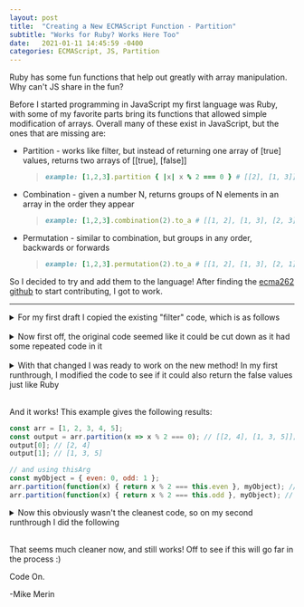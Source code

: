```yaml
---
layout: post
title:  "Creating a New ECMAScript Function - Partition"
subtitle: "Works for Ruby? Works Here Too"
date:   2021-01-11 14:45:59 -0400
categories: ECMAScript, JS, Partition
---
```

Ruby has some fun functions that help out greatly with array manipulation. Why can't JS share in the fun?
<!--more-->
Before I started programming in JavaScript my first language was Ruby, with some of my favorite parts bring its functions that allowed simple modification of arrays. Overall many of these exist in JavaScript, but the ones that are missing are:

* Partition - works like filter, but instead of returning one array of [true] values, returns two arrays of [[true], [false]]

    > ```ruby
    > example: [1,2,3].partition { |x| x % 2 === 0 } # [[2], [1, 3]]
    > ```

* Combination - given a number N, returns groups of N elements in an array in the order they appear

    > ```ruby
    > example: [1,2,3].combination(2).to_a # [[1, 2], [1, 3], [2, 3]]
    > ```

* Permutation - similar to combination, but groups in any order, backwards or forwards
    > ```ruby
    > example: [1,2,3].permutation(2).to_a # [[1, 2], [1, 3], [2, 1], [2, 3], [3, 1], [3, 2]]
    > ```

So I decided to try and add them to the language! After finding the [ecma262 github](https://github.com/tc39/ecma262/) to start contributing, I got to work.

<hr />

<details><summary>For my first draft I copied the existing "filter" code, which is as follows </summary>

```js
if (!Array.prototype.filter){
    Array.prototype.filter = function(func, thisArg) {
        'use strict';
        if ( ! ((typeof func === 'function') && this) )
            throw new TypeError();

        var len = this.length >>> 0,
            res = new Array(len), // preallocate array
            t = this, c = 0, i = -1;

        var kValue;
        if (thisArg === undefined){
        while (++i !== len){
            // checks to see if the key was set
            if (i in this){
            kValue = t[i]; // in case t is changed in callback
            if (func(t[i], i, t)){
                res[c++] = kValue;
            }
            }
        }
        }
        else{
        while (++i !== len){
            // checks to see if the key was set
            if (i in this){
            kValue = t[i];
            if (func.call(thisArg, t[i], i, t)){
                res[c++] = kValue;
            }
            }
        }
        }

        res.length = c; // shrink down array to proper size
        return res;
    };
}
```
</details>

<br/>

<details><summary>Now first off, the original code seemed like it could be cut down as it had some repeated code in it</summary>

```js
if (!Array.prototype.partition){
    Array.prototype.filters = function(func, thisArg) {
        'use strict';
        if ( ! ((typeof func === 'function') && this) )
            throw new TypeError();

        var len = this.length >>> 0,
            res = new Array(len), // preallocate array
            t = this, c = 0, i = -1;

        var kValue;
        while (++i !== len){
            // checks to see if the key was set
            if (i in this){
                kValue = t[i]; // in case t is changed in callback
                if (
                    (thisArg === undefined && func(t[i], i, t)) ||
                    func.call(thisArg, t[i], i, t)
                ) {
                    res[c++] = kValue;
                }
            }
        }

        res.length = c; // shrink down array to proper size
        return res;
    };
}
```

</details>

<br>

<details><summary>With that changed I was ready to work on the new method! In my first runthrough, I modified the code to see if it could  also return the false values just like Ruby</summary>

```js
if (!Array.prototype.partition){
    Array.prototype.partition = function(func, thisArg) {
        'use strict';
        if ( ! ((typeof func === 'function') && this) )
            throw new TypeError();

        var len = this.length >>> 0,
            resTrue = new Array(len), // preallocate True array
            resFalse = new Array(len), // preallocate False array
            t = this, cT = 0, cF = 0, i = -1;

        var kValue;
        while (++i !== len){
            // checks to see if the key was set
            if (i in this){
                kValue = t[i]; // in case t is changed in callback
                if (
                    (thisArg === undefined && func(t[i], i, t)) ||
                    func.call(thisArg, t[i], i, t)
                ) {
                    resTrue[cT++] = kValue;
                } else {
                    resFalse[cF++] = kValue;
                }
            }
        }

        resTrue.length = cT; // shrink down array to proper size
        resFalse.length = cF; // shrink down array to proper size
        return [resTrue, resFalse];
    };
}
```
</details>

<br/>

And it works! This example gives the following results:

```js
const arr = [1, 2, 3, 4, 5];
const output = arr.partition(x => x % 2 === 0); // [[2, 4], [1, 3, 5]];
output[0]; // [2, 4]
output[1]; // [1, 3, 5]

// and using thisArg
const myObject = { even: 0, odd: 1 };
arr.partition(function(x) { return x % 2 === this.even }, myObject); // [[2, 4], [1, 3, 5]];
arr.partition(function(x) { return x % 2 === this.odd }, myObject); // [[1, 3, 5], [2, 4]];
```

<details><summary>Now this obviously wasn't the cleanest code, so on my second runthrough I did the following</summary>

```js
if (!Array.prototype.partition){
    Array.prototype.partition = function(func, thisArg) {
        'use strict';
        if ( ! ((typeof func === 'function') && this) )
            throw new TypeError();

        var len = this.length >>> 0,
            res = [new Array(len), new Array(len)], // preallocate True and False arrays
            t = this, c = [0, 0], i = -1;

        var kValue;
        while (++i !== len){
            // checks to see if the key was set
            if (i in this){
                kValue = t[i]; // in case t is changed in callback
                const pos = (thisArg === undefined && func(t[i], i, t)) || func.call(thisArg, t[i], i, t) ? 0 : 1;
                res[pos][c[pos]++] = kValue;
            }
        }

        res[0].length = c[0]; // shrink down array to proper size
        res[1].length = c[1]; // shrink down array to proper size
        return res;
    };
}
```
</details>

<br/>

That seems much cleaner now, and still works! Off to see if this will go far in the process :)

Code On.

-Mike Merin
